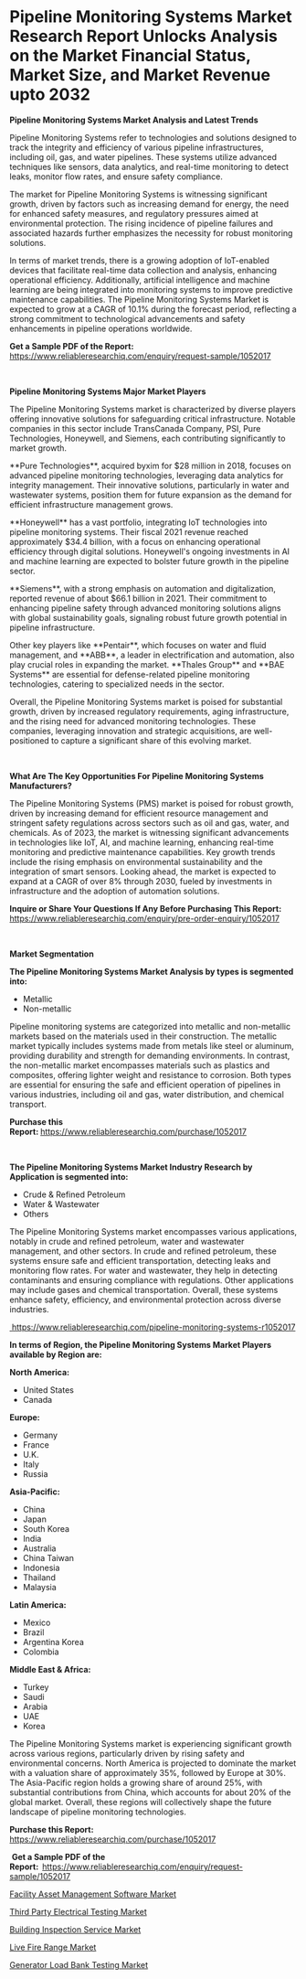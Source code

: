 <p><h1>Pipeline Monitoring Systems Market Research Report Unlocks Analysis on the Market Financial Status, Market Size, and Market Revenue upto 2032</h1></p><p><strong>Pipeline Monitoring Systems Market Analysis and Latest Trends</strong></p>
<p><p>Pipeline Monitoring Systems refer to technologies and solutions designed to track the integrity and efficiency of various pipeline infrastructures, including oil, gas, and water pipelines. These systems utilize advanced techniques like sensors, data analytics, and real-time monitoring to detect leaks, monitor flow rates, and ensure safety compliance. </p><p>The market for Pipeline Monitoring Systems is witnessing significant growth, driven by factors such as increasing demand for energy, the need for enhanced safety measures, and regulatory pressures aimed at environmental protection. The rising incidence of pipeline failures and associated hazards further emphasizes the necessity for robust monitoring solutions. </p><p>In terms of market trends, there is a growing adoption of IoT-enabled devices that facilitate real-time data collection and analysis, enhancing operational efficiency. Additionally, artificial intelligence and machine learning are being integrated into monitoring systems to improve predictive maintenance capabilities. The Pipeline Monitoring Systems Market is expected to grow at a CAGR of 10.1% during the forecast period, reflecting a strong commitment to technological advancements and safety enhancements in pipeline operations worldwide.</p></p>
<p><strong>Get a Sample PDF of the Report:&nbsp;</strong> <a href="https://www.reliableresearchiq.com/enquiry/request-sample/1052017?utm_campaign=1842&utm_medium=2&utm_source=Github&utm_content=ia&utm_term=10032025&utm_id=pipeline-monitoring-systems">https://www.reliableresearchiq.com/enquiry/request-sample/1052017</a></p>
<p>&nbsp;</p>
<p><strong>Pipeline Monitoring Systems Major Market Players</strong></p>
<p><p>The Pipeline Monitoring Systems market is characterized by diverse players offering innovative solutions for safeguarding critical infrastructure. Notable companies in this sector include TransCanada Company, PSI, Pure Technologies, Honeywell, and Siemens, each contributing significantly to market growth.</p><p>**Pure Technologies**, acquired byxim for $28 million in 2018, focuses on advanced pipeline monitoring technologies, leveraging data analytics for integrity management. Their innovative solutions, particularly in water and wastewater systems, position them for future expansion as the demand for efficient infrastructure management grows.</p><p>**Honeywell** has a vast portfolio, integrating IoT technologies into pipeline monitoring systems. Their fiscal 2021 revenue reached approximately $34.4 billion, with a focus on enhancing operational efficiency through digital solutions. Honeywell's ongoing investments in AI and machine learning are expected to bolster future growth in the pipeline sector.</p><p>**Siemens**, with a strong emphasis on automation and digitalization, reported revenue of about $66.1 billion in 2021. Their commitment to enhancing pipeline safety through advanced monitoring solutions aligns with global sustainability goals, signaling robust future growth potential in pipeline infrastructure.</p><p>Other key players like **Pentair**, which focuses on water and fluid management, and **ABB**, a leader in electrification and automation, also play crucial roles in expanding the market. **Thales Group** and **BAE Systems** are essential for defense-related pipeline monitoring technologies, catering to specialized needs in the sector.</p><p>Overall, the Pipeline Monitoring Systems market is poised for substantial growth, driven by increased regulatory requirements, aging infrastructure, and the rising need for advanced monitoring technologies. These companies, leveraging innovation and strategic acquisitions, are well-positioned to capture a significant share of this evolving market.</p></p>
<p>&nbsp;</p>
<p><strong>What Are The Key Opportunities For Pipeline Monitoring Systems Manufacturers?</strong></p>
<p><p>The Pipeline Monitoring Systems (PMS) market is poised for robust growth, driven by increasing demand for efficient resource management and stringent safety regulations across sectors such as oil and gas, water, and chemicals. As of 2023, the market is witnessing significant advancements in technologies like IoT, AI, and machine learning, enhancing real-time monitoring and predictive maintenance capabilities. Key growth trends include the rising emphasis on environmental sustainability and the integration of smart sensors. Looking ahead, the market is expected to expand at a CAGR of over 8% through 2030, fueled by investments in infrastructure and the adoption of automation solutions.</p></p>
<p><strong>Inquire or Share Your Questions If Any Before Purchasing This Report:</strong> <a href="https://www.reliableresearchiq.com/enquiry/pre-order-enquiry/1052017?utm_campaign=1842&utm_medium=2&utm_source=Github&utm_content=ia&utm_term=10032025&utm_id=pipeline-monitoring-systems">https://www.reliableresearchiq.com/enquiry/pre-order-enquiry/1052017</a></p>
<p>&nbsp;</p>
<p><strong>Market Segmentation</strong></p>
<p><strong>The Pipeline Monitoring Systems Market Analysis by types is segmented into:</strong></p>
<p><ul><li>Metallic</li><li>Non-metallic</li></ul></p>
<p><p>Pipeline monitoring systems are categorized into metallic and non-metallic markets based on the materials used in their construction. The metallic market typically includes systems made from metals like steel or aluminum, providing durability and strength for demanding environments. In contrast, the non-metallic market encompasses materials such as plastics and composites, offering lighter weight and resistance to corrosion. Both types are essential for ensuring the safe and efficient operation of pipelines in various industries, including oil and gas, water distribution, and chemical transport.</p></p>
<p><strong>Purchase this Report:&nbsp;</strong><a href="https://www.reliableresearchiq.com/purchase/1052017?utm_campaign=1842&utm_medium=2&utm_source=Github&utm_content=ia&utm_term=10032025&utm_id=pipeline-monitoring-systems">https://www.reliableresearchiq.com/purchase/1052017</a></p>
<p>&nbsp;</p>
<p><strong>The Pipeline Monitoring Systems Market Industry Research by Application is segmented into:</strong></p>
<p><ul><li>Crude & Refined Petroleum</li><li>Water & Wastewater</li><li>Others</li></ul></p>
<p><p>The Pipeline Monitoring Systems market encompasses various applications, notably in crude and refined petroleum, water and wastewater management, and other sectors. In crude and refined petroleum, these systems ensure safe and efficient transportation, detecting leaks and monitoring flow rates. For water and wastewater, they help in detecting contaminants and ensuring compliance with regulations. Other applications may include gases and chemical transportation. Overall, these systems enhance safety, efficiency, and environmental protection across diverse industries.</p></p>
<p><a href="https://www.reliableresearchiq.com/pipeline-monitoring-systems-r1052017?utm_campaign=1842&utm_medium=2&utm_source=Github&utm_content=ia&utm_term=10032025&utm_id=pipeline-monitoring-systems">&nbsp;https://www.reliableresearchiq.com/pipeline-monitoring-systems-r1052017</a></p>
<p><strong>In terms of Region, the Pipeline Monitoring Systems Market Players available by Region are:</strong></p>
<p>
    <p> <strong> North America: </strong>
        <ul>
            <li>United States</li>
            <li>Canada</li>
        </ul>
        </p> 
    <p> <strong> Europe: </strong>
        <ul>
            <li>Germany</li>
            <li>France</li>
            <li>U.K.</li>
            <li>Italy</li>
            <li>Russia</li>
        </ul>
        </p> 
    <p> <strong> Asia-Pacific: </strong>
        <ul>
            <li>China</li>
            <li>Japan</li>
            <li>South Korea</li>
            <li>India</li>
            <li>Australia</li>
            <li>China Taiwan</li>
            <li>Indonesia</li>
            <li>Thailand</li>
            <li>Malaysia</li>
        </ul>
        </p> 
    <p> <strong> Latin America: </strong>
        <ul>
            <li>Mexico</li>
            <li>Brazil</li>
            <li>Argentina Korea</li>
            <li>Colombia</li>
        </ul>
        </p> 
    <p> <strong> Middle East & Africa: </strong>
        <ul>
            <li>Turkey</li>
            <li>Saudi</li>
            <li>Arabia</li>
            <li>UAE</li>
            <li>Korea</li>
        </ul>
    </p>
    </p>
<p><p>The Pipeline Monitoring Systems market is experiencing significant growth across various regions, particularly driven by rising safety and environmental concerns. North America is projected to dominate the market with a valuation share of approximately 35%, followed by Europe at 30%. The Asia-Pacific region holds a growing share of around 25%, with substantial contributions from China, which accounts for about 20% of the global market. Overall, these regions will collectively shape the future landscape of pipeline monitoring technologies.</p></p>
<p><strong>Purchase this Report: </strong><a href="https://www.reliableresearchiq.com/purchase/1052017?utm_campaign=1842&utm_medium=2&utm_source=Github&utm_content=ia&utm_term=10032025&utm_id=pipeline-monitoring-systems">https://www.reliableresearchiq.com/purchase/1052017</a></p>
<p>&nbsp;<strong>Get a Sample PDF of the Report:&nbsp;&nbsp;</strong><a href="https://www.reliableresearchiq.com/enquiry/request-sample/1052017?utm_campaign=1842&utm_medium=2&utm_source=Github&utm_content=ia&utm_term=10032025&utm_id=pipeline-monitoring-systems">https://www.reliableresearchiq.com/enquiry/request-sample/1052017</a></p>
<p><strong></strong></p>
<p><p><a href="https://github.com/zdybelzinn/Market-Research-Report-List-1/blob/main/facility-asset-management-software-market.md?utm_campaign=1842&utm_medium=2&utm_source=Github&utm_content=ia&utm_term=10032025&utm_id=pipeline-monitoring-systems">Facility Asset Management Software Market</a></p><p><a href="https://github.com/frodanlert/Market-Research-Report-List-1/blob/main/third-party-electrical-testing-market.md?utm_campaign=1842&utm_medium=2&utm_source=Github&utm_content=ia&utm_term=10032025&utm_id=pipeline-monitoring-systems">Third Party Electrical Testing Market</a></p><p><a href="https://github.com/kadutjoelly83/Market-Research-Report-List-1/blob/main/building-inspection-service-market.md?utm_campaign=1842&utm_medium=2&utm_source=Github&utm_content=ia&utm_term=10032025&utm_id=pipeline-monitoring-systems">Building Inspection Service Market</a></p><p><a href="https://github.com/iperitvik8/Market-Research-Report-List-1/blob/main/live-fire-range-market.md?utm_campaign=1842&utm_medium=2&utm_source=Github&utm_content=ia&utm_term=10032025&utm_id=pipeline-monitoring-systems">Live Fire Range Market</a></p><p><a href="https://github.com/ilanarohalgh/Market-Research-Report-List-1/blob/main/generator-load-bank-testing-market.md?utm_campaign=1842&utm_medium=2&utm_source=Github&utm_content=ia&utm_term=10032025&utm_id=pipeline-monitoring-systems">Generator Load Bank Testing Market</a></p></p>